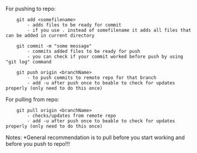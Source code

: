 For pushing to repo:
```
	git add <somefilename>
		- adds files to be ready for commit
		- if you use . instead of somefilename it adds all files that can be added in current directory

	git commit -m "some message"
		- commits added files to be ready for push
		- you can check if your commit worked before push by using "git log" command

	git push origin <branchName>
		- to push commits to remote repo for that branch
		- add -u after push once to beable to check for updates properly (only need to do this once)
```
For pulling from repo:
```
	git pull origin <branchName>
		- checks/updates from remote repo
		- add -u after push once to beable to check for updates properly (only need to do this once)
```
Notes:
	*General recommendation is to pull before you start working and before you push to repo!!!
